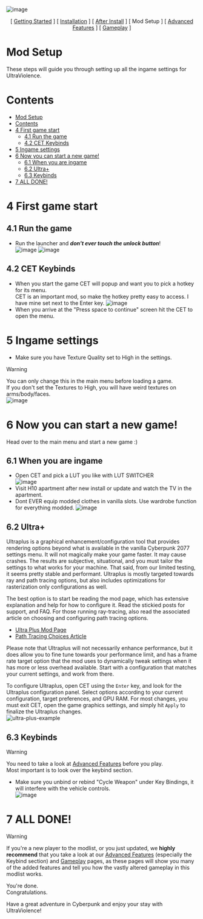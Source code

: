 ![image](img/UV_title.png)

<p align="center">
[ <a href="https://github.com/Gallahorn/Ultraviolence/blob/main/README.md">Getting Started</a> ]
[ <a href="https://github.com/Gallahorn/Ultraviolence/blob/main/Installation.md">Installation</a> ]
[ <a href="https://github.com/Gallahorn/Ultraviolence/blob/main/PostInstall.md">After Install</a> ]
[ Mod Setup ]
[ <a href="https://github.com/Gallahorn/Ultraviolence/blob/main/AdvancedFeatures.md">Advanced Features</a> ]
[ <a href="https://github.com/Gallahorn/Ultraviolence/blob/main/Gameplay.md">Gameplay</a> ] 
</p>

# Mod Setup
These steps will guide you through setting up all the ingame settings for UltraViolence.

# Contents
- [Mod Setup](#mod-setup)
- [Contents](#contents)
- [4 First game start](#4-first-game-start)
  - [4.1 Run the game](#41-run-the-game)
  - [4.2 CET Keybinds](#42-cet-keybinds)
- [5 Ingame settings](#5-ingame-settings)
- [6 Now you can start a new game!](#6-now-you-can-start-a-new-game)
  - [6.1 When you are ingame](#61-when-you-are-ingame)
  - [6.2 Ultra+](#62-ultra)
  - [6.3 Keybinds](#63-keybinds)
- [7 ALL DONE!](#7-all-done)

# 4 First game start

## 4.1 Run the game
- Run the launcher and ***don't ever touch the unlock button***!  
![image](img/modsetup/mo2_donttouch.png)
![image](img/modsetup/mo2_rungame.png)

## 4.2 CET Keybinds
- When you start the game CET will popup and want you to pick a hotkey for its menu.  
CET is an important mod, so make the hotkey pretty easy to access. I have mine set next to the Enter key.
![image](img/modsetup/cet_keybind.png)
- When you arrive at the "Press space to continue" screen hit the CET to open the menu.  

# 5 Ingame settings
- Make sure you have Texture Quality set to High in the settings.  
> [!WARNING]
> You can only change this in the main menu before loading a game.  
> If you don't set the Textures to High, you will have weird textures on arms/body/faces.  
![image](/img/modsetup/texturequality.png)


# 6 Now you can start a new game!
Head over to the main menu and start a new game :)

## 6.1 When you are ingame
- Open CET and pick a LUT you like with LUT SWITCHER  
![image](https://github.com/user-attachments/assets/90d64c4c-7fe2-4807-ad7f-64e58e183e28)
- Visit H10 apartment after new install or update and watch the TV in the apartment.
- Dont EVER equip modded clothes in vanilla slots. Use wardrobe function for everything modded.
![image](https://github.com/user-attachments/assets/280ad3d2-3a0d-4cdd-abe0-efcfda5b37a8)


## 6.2 Ultra+
Ultraplus is a graphical enhancement/configuration tool that provides rendering options beyond what is available in the vanilla Cyberpunk 2077 settings menu. It will not magically make your game faster. It may cause crashes. The results are subjective, situational, and you must tailor the settings to what works for your machine. That said, from our limited testing, it seems pretty stable and performant. Ultraplus is mostly targeted towards ray and path tracing options, but also includes optimizations for rasterization only configurations as well.

The best option is to start be reading the mod page, which has extensive explanation and help for how to configure it. Read the stickied posts for support, and FAQ. For those running ray-tracing, also read the associated article on choosing and configuring path tracing options.

- [Ultra Plus Mod Page](https://www.nexusmods.com/cyberpunk2077/mods/10490)
- [Path Tracing Choices Article](https://www.nexusmods.com/cyberpunk2077/articles/1027)

Please note that Ultraplus will not necessarily enhance performance, but it does allow you to fine tune towards your performance limit, and has a frame rate target option that the mod uses to dynamically tweak settings when it has more or less overhead available. Start with a configuration that matches your current settings, and work from there.

To configure Ultraplus, open CET using the `Enter` key, and look for the Ultraplus configuration panel. Select options according to your current configuration, target preferences, and GPU RAM. For most changes, you must exit CET, open the game graphics settings, and simply hit `Apply` to finalize the Ultraplus changes.  
![ultra-plus-example](img/modsetup/ultraplus.png)


## 6.3 Keybinds
> [!WARNING] 
> You need to take a look at [Advanced Features](AdvancedFeatures.md) before you play.  
  Most important is to look over the keybind section.

- Make sure you unbind or rebind "Cycle Weapon" under Key Bindings, it will interfere with the vehicle controls.  
![image](img/modsetup/weaponkeybind.png)


# 7 ALL DONE!
> [!WARNING]
> If you're a new player to the modlist, or you just updated, we **__highly recommend__** that you take a look at our [Advanced Features](AdvancedFeatures.md) (especially the Keybind section) and [Gameplay](Gameplay.md) pages, as these pages will show you many of the added features and tell you how the vastly altered gameplay in this modlist works.

You're done.  
Congratulations.  

Have a great adventure in Cyberpunk and enjoy your stay with UltraViolence!